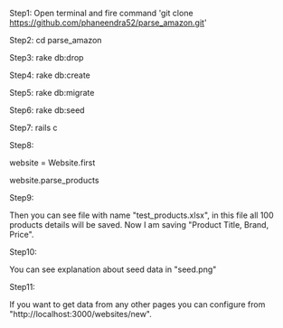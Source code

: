 
Step1: Open terminal and fire command 'git clone https://github.com/phaneendra52/parse_amazon.git'

Step2: cd parse_amazon

Step3: rake db:drop

Step4: rake db:create

Step5: rake db:migrate

Step6: rake db:seed

Step7: rails c

Step8:

  website = Website.first

  website.parse_products

Step9:

  Then you can see file with name "test_products.xlsx", in this file all 100 products details will be saved.
  Now I am saving "Product Title, Brand, Price".

Step10:

  You can see explanation about seed data in "seed.png"

Step11:

  If you want to get data from any other pages you can configure from "http://localhost:3000/websites/new".